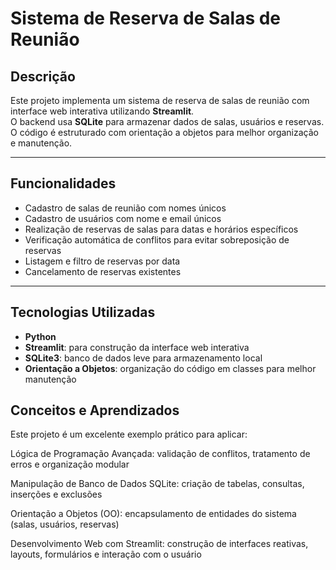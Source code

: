 # Sistema de Reserva de Salas de Reunião

## Descrição

Este projeto implementa um sistema de reserva de salas de reunião com interface web interativa utilizando **Streamlit**.  
O backend usa **SQLite** para armazenar dados de salas, usuários e reservas. O código é estruturado com orientação a objetos para melhor organização e manutenção.

---

## Funcionalidades

- Cadastro de salas de reunião com nomes únicos  
- Cadastro de usuários com nome e email únicos  
- Realização de reservas de salas para datas e horários específicos  
- Verificação automática de conflitos para evitar sobreposição de reservas  
- Listagem e filtro de reservas por data  
- Cancelamento de reservas existentes  

---

## Tecnologias Utilizadas

- **Python**  
- **Streamlit**: para construção da interface web interativa  
- **SQLite3**: banco de dados leve para armazenamento local  
- **Orientação a Objetos**: organização do código em classes para melhor manutenção
  
## Conceitos e Aprendizados

Este projeto é um excelente exemplo prático para aplicar:

Lógica de Programação Avançada: validação de conflitos, tratamento de erros e organização modular

Manipulação de Banco de Dados SQLite: criação de tabelas, consultas, inserções e exclusões

Orientação a Objetos (OO): encapsulamento de entidades do sistema (salas, usuários, reservas)

Desenvolvimento Web com Streamlit: construção de interfaces reativas, layouts, formulários e interação com o usuário
